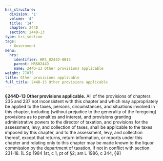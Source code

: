 ```yaml
---
hrs_structure:
  division: '1'
  volume: '4'
  title: '14'
  chapter: 244D
  section: 244D-13
type: hrs_section
tags:
  - Government
menu:
  hrs:
    identifier: HRS_0244D-0013
    parent: HRS0244D
    name: 244D-13 Other provisions applicable
weight: 77075
title: Other provisions applicable
full_title: 244D-13 Other provisions applicable
---
```

**§244D-13 Other provisions applicable.** All of the provisions of chapters 235 and 237 not inconsistent with this chapter and which may appropriately be applied to the taxes, persons, circumstances, and situations involved in this chapter, including (without prejudice to the generality of the foregoing) provisions as to penalties and interest, and provisions granting administrative powers to the director of taxation, and provisions for the assessment, levy, and collection of taxes, shall be applicable to the taxes imposed by this chapter, and to the assessment, levy, and collection thereof, except that returns, return information, or reports under this chapter and relating only to this chapter may be made known to the liquor commission by the department of taxation, if not in conflict with section 231-18\. [L Sp 1984 1st, c 1, pt of §2; am L 1986, c 344, §9]